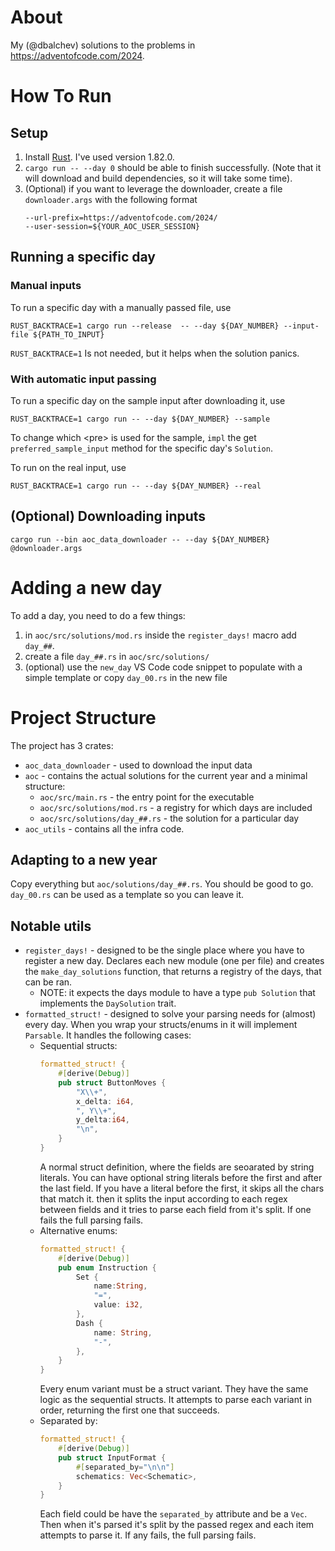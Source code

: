 # About

My (@dbalchev) solutions to the problems in https://adventofcode.com/2024.

# How To Run

## Setup

1. Install [Rust](https://www.rust-lang.org/). I've used version 1.82.0.
2. `cargo run -- --day 0` should be able to finish successfully. (Note that it will download and build dependencies, so it will take some time).
3. (Optional) if you want to leverage the downloader, create a file `downloader.args` with the following format
    ```
    --url-prefix=https://adventofcode.com/2024/
    --user-session=${YOUR_AOC_USER_SESSION}
    ```

## Running a specific day

### Manual inputs

To run a specific day with a manually passed file, use

```
RUST_BACKTRACE=1 cargo run --release  -- --day ${DAY_NUMBER} --input-file ${PATH_TO_INPUT}
```

`RUST_BACKTRACE=1` Is not needed, but it helps when the solution panics.

### With automatic input passing

To run a specific day on the sample input after downloading it, use

```
RUST_BACKTRACE=1 cargo run -- --day ${DAY_NUMBER} --sample
```

To change which &lt;pre&gt; is used for the sample, `impl` the get `preferred_sample_input` method for the specific day's `Solution`.

To run on the real input, use

```
RUST_BACKTRACE=1 cargo run -- --day ${DAY_NUMBER} --real
```

## (Optional) Downloading inputs

```
cargo run --bin aoc_data_downloader -- --day ${DAY_NUMBER} @downloader.args
```

# Adding a new day

To add a day, you need to do a few things:

1. in `aoc/src/solutions/mod.rs` inside the `register_days!` macro add `day_##`.
2. create a file `day_##.rs` in `aoc/src/solutions/`
3. (optional) use the `new_day` VS Code code snippet to populate with a simple template or copy `day_00.rs` in the new file

# Project Structure

The project has 3 crates:

-   `aoc_data_downloader` - used to download the input data
-   `aoc` - contains the actual solutions for the current year and a minimal structure:
    -   `aoc/src/main.rs` - the entry point for the executable
    -   `aoc/src/solutions/mod.rs` - a registry for which days are included
    -   `aoc/src/solutions/day_##.rs` - the solution for a particular day
-   `aoc_utils` - contains all the infra code.

## Adapting to a new year

Copy everything but `aoc/solutions/day_##.rs`. You should be good to go. `day_00.rs` can be used as a template so you can leave it.

## Notable utils

-   `register_days!` - designed to be the single place where you have to register a new day. Declares each new module (one per file) and creates the `make_day_solutions` function, that returns a registry of the days, that can be ran.
    -   NOTE: it expects the days module to have a type `pub Solution` that implements the `DaySolution` trait.
-   `formatted_struct!` - designed to solve your parsing needs for (almost) every day. When you wrap your structs/enums in it will implement `Parsable`. It handles the following cases:
    -   Sequential structs:
        ```rust
        formatted_struct! {
            #[derive(Debug)]
            pub struct ButtonMoves {
                "X\\+",
                x_delta: i64,
                ", Y\\+",
                y_delta:i64,
                "\n",
            }
        }
        ```
        A normal struct definition, where the fields are seoarated by string literals. You can have optional string literals before the first and after the last field. If you have a literal before the first, it skips all the chars that match it. then it splits the input according to each regex between fields and it tries to parse each field from it's split. If one fails the full parsing fails.
    -   Alternative enums:
        ```rust
        formatted_struct! {
            #[derive(Debug)]
            pub enum Instruction {
                Set {
                    name:String,
                    "=",
                    value: i32,
                },
                Dash {
                    name: String,
                    "-",
                },
            }
        }
        ```
        Every enum variant must be a struct variant. They have the same logic as the sequential structs. It attempts to parse each variant in order, returning the first one that succeeds.
    -   Separated by:
        ```rust
        formatted_struct! {
            #[derive(Debug)]
            pub struct InputFormat {
                #[separated_by="\n\n"]
                schematics: Vec<Schematic>,
            }
        }
        ```
        Each field could be have the `separated_by` attribute and be a `Vec`. Then when it's parsed it's split by the passed regex and each item attempts to parse it. If any fails, the full parsing fails.
